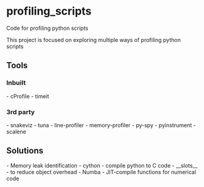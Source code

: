 # profiling_scripts
Code for profiling python scripts

This project is focused on exploring multiple ways of profiling python scripts
<br>

<h2>Tools <br></h2>
<h3>Inbuilt <br></h3>
- cProfile
- timeit

<h3>3rd party</h3>
- snakeviz
- tuna
- line-profiler
- memory-profiler
- py-spy
- pyinstrument
- scalene


<h2>Solutions</h2>
- Memory leak identification
- cython - compile python to C code
- __slots__ - to reduce object overhead
- Numba - JIT-compile functions for numerical code